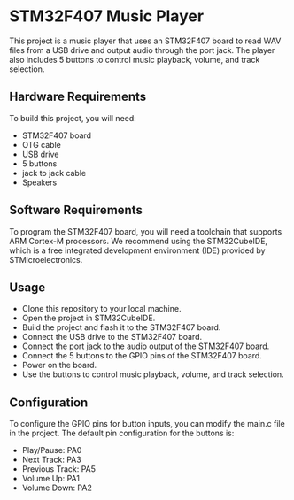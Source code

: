 # STM32F407 Music Player
This project is a music player that uses an STM32F407 board to read WAV files from a USB drive and output audio through the port jack. The player also includes 5 buttons to control music playback, volume, and track selection.

## Hardware Requirements
To build this project, you will need:
* STM32F407 board
* OTG cable
* USB drive
* 5 buttons
* jack to jack cable
* Speakers

## Software Requirements

 To program the STM32F407 board, you will need a toolchain that supports ARM Cortex-M processors. We recommend using the STM32CubeIDE, which is a free integrated development environment (IDE) provided by STMicroelectronics.

## Usage
* Clone this repository to your local machine.
* Open the project in STM32CubeIDE.
* Build the project and flash it to the STM32F407 board.
* Connect the USB drive to the STM32F407 board.
* Connect the port jack to the audio output of the STM32F407 board.
* Connect the 5 buttons to the GPIO pins of the STM32F407 board.
* Power on the board.
* Use the buttons to control music playback, volume, and track selection.
## Configuration

 To configure the GPIO pins for button inputs, you can modify the main.c file in the project. The default pin configuration for the buttons is:

* Play/Pause: PA0
* Next Track: PA3
* Previous Track: PA5
* Volume Up: PA1
* Volume Down: PA2
